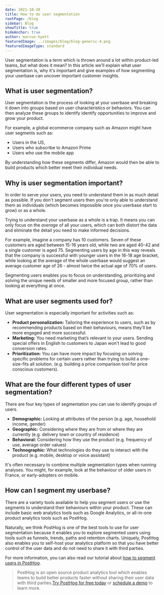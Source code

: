 ```yaml
---
date: 2021-10-28
title: How to do user segmentation
rootPage: /blog
sidebar: Blog
showTitle: true
hideAnchor: true
author: marcus-hyett
featuredImage: ../images/blog/blog-generic-4.png
featuredImageType: standard
---
```


User segmentation is a term which is thrown around a lot within product-led teams, but what does it mean? In this article we'll explain what user segmentation is, why it's important and give examples of how segmenting your userbase can uncover important customer insights. 

## What is user segmentation?

User segmentation is the process of looking at your userbase and breaking it down into groups based on user characteristics or behaviors. You can then analyze these groups to identify identify opportunities to improve and grow your product.

For example, a global ecommerce company such as Amazon might have user segments such as: 

- Users in the US, 
- Users who subscribe to Amazon Prime
- Users who use the mobile app

By understanding how these segments differ, Amazon would then be able to build products which better meet their individual needs. 

## Why is user segmentation important?

In order to serve your users, you need to understand them in as much detail as possible. If you don't segment users then you're only able to understand them as individuals (which becomes impossible once you userbase start to grow) or as a whole. 

Trying to understand your userbase as a whole is a trap. It means you can only focus on the _average_ of all your users, which can both distort the data and eliminate the detail you need to make informed decisions.  

For example, imagine a company has 10 customers. Seven of these customers are aged between 15-16 years old, while two are aged 40-42 and a single customer is aged 75. Segmenting users by age in this way reveals that the company is successful with younger users in the 16-18 age bracket, while looking at the average of the whole userbase would suggest an average customer age of 26 - almost twice the actual age of 70% of users. 

Segmenting users enables you to focus on understanding, prioritizing and solving the unique needs of smaller and more focused group, rather than looking at everything at once. 

## What are user segments used for?

User segmentation is especially important for activities such as:

* **Product personalization:** Tailoring the experience to users, such as by recommending products based on their behaviours, means they’ll be more engaged and more successful. 
* **Marketing:** You need marketing that’s relevant to your users. Sending special offers in English to customers to Japan won't lead to good conversion rates.
* **Prioritization:** You can have more impact by focusing on solving specific problems for certain users rather than trying to build a one-size-fits all solution. (e.g. building a price comparison tool for price conscious customers).

## What are the four different types of user segmentation?

There are four key types of segmentation you can use to identify groups of users. 

* **Demographic:** Looking at attributes of the person (e.g. age, household income, gender)
* **Geographic:** Considering where they are from or where they are currently (e.g. delivery town or country of residence)
* **Behavioral:** Considering how they use the product (e.g. frequency of use, average order values)
* **Technographic:** What technologies do they use to interact with the product (e.g. mobile, desktop or voice assistant)

It's often necessary to combine multiple segmentation types when running analyses. You might, for example, look at the behaviour of older users in France, or early-adopters on mobile. 

## How can I segment my userbase?

There are a variety tools available to help you segment users or use the segments to understand their behaviours within your product. These can include basic web analytics tools such as Google Analytics, or all-in-one product analytics tools such as PostHog. 

Naturally, we think PostHog is one of the best tools to use for user segmentation because it enables you to explore segmented users using tools such as funnels, trends, paths and retention charts. Uniquely, PostHog also enables you to self-host your analytics platform so that you have better control of the user data and do not need to share it with third parties.

For more information, you can also read our tutorial about [how to segment users in PostHog](https://posthog.com/docs/tutorials/how-to-segment-users). 

> PostHog is an open source product analytics tool which enables teams to build better products faster without sharing their user data with third parties.[Try PostHog for free today](https://posthog.com/signup) or [schedule a demo](https://posthog.com/book-a-demo) to learn more.
